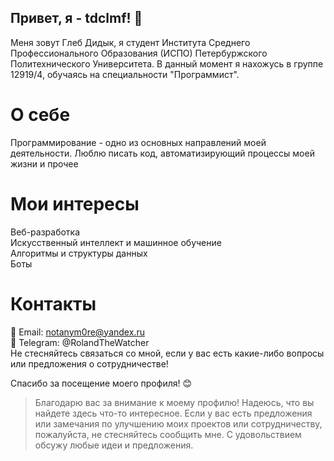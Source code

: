 ## Привет, я - tdclmf! 👋
Меня зовут Глеб Дидык, я студент Института Среднего Профессионального Образования (ИСПО) Петербуржского Политехнического Университета. В данный момент я нахожусь в группе 12919/4, обучаясь на специальности "Программист".

# О себе
Программирование - одно из основных направлений моей деятельности. Люблю писать код, автоматизирующий процессы моей жизни и прочее

# Мои интересы
Веб-разработка <br />
Искусственный интеллект и машинное обучение <br />
Алгоритмы и структуры данных <br />
Боты <br />

# Контакты
📧 Email: notanym0re@yandex.ru <br />
🔗 Telegram: @RolandTheWatcher <br />
Не стесняйтесь связаться со мной, если у вас есть какие-либо вопросы или предложения о сотрудничестве! <br />

Спасибо за посещение моего профиля! 😊
> Благодарю вас за внимание к моему профилю! Надеюсь, что вы найдете здесь что-то интересное. Если у вас есть предложения или замечания по улучшению моих проектов или сотрудничеству, пожалуйста, не стесняйтесь сообщить мне. С удовольствием обсужу любые идеи и предложения.
